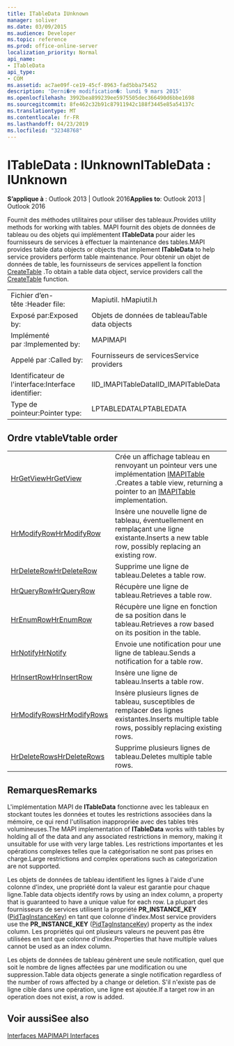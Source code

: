 ```yaml
---
title: ITableData IUnknown
manager: soliver
ms.date: 03/09/2015
ms.audience: Developer
ms.topic: reference
ms.prod: office-online-server
localization_priority: Normal
api_name:
- ITableData
api_type:
- COM
ms.assetid: ac7ae09f-ce19-45cf-8963-fad5bba75452
description: 'Derni�re modification�: lundi 9 mars 2015'
ms.openlocfilehash: 3992bea899239ee5975505dec366490d6bbe1698
ms.sourcegitcommit: 8fe462c32b91c87911942c188f3445e85a54137c
ms.translationtype: MT
ms.contentlocale: fr-FR
ms.lasthandoff: 04/23/2019
ms.locfileid: "32348768"
---
```

# <a name="itabledata--iunknown"></a><span data-ttu-id="9de1f-103">ITableData : IUnknown</span><span class="sxs-lookup"><span data-stu-id="9de1f-103">ITableData : IUnknown</span></span>

  
  
<span data-ttu-id="9de1f-104">**S’applique à** : Outlook 2013 | Outlook 2016</span><span class="sxs-lookup"><span data-stu-id="9de1f-104">**Applies to**: Outlook 2013 | Outlook 2016</span></span> 
  
<span data-ttu-id="9de1f-105">Fournit des méthodes utilitaires pour utiliser des tableaux.</span><span class="sxs-lookup"><span data-stu-id="9de1f-105">Provides utility methods for working with tables.</span></span> <span data-ttu-id="9de1f-106">MAPI fournit des objets de données de tableau ou des objets qui implémentent **ITableData** pour aider les fournisseurs de services à effectuer la maintenance des tables.</span><span class="sxs-lookup"><span data-stu-id="9de1f-106">MAPI provides table data objects or objects that implement **ITableData** to help service providers perform table maintenance.</span></span> <span data-ttu-id="9de1f-107">Pour obtenir un objet de données de table, les fournisseurs de services appellent la fonction [CreateTable](createtable.md) .</span><span class="sxs-lookup"><span data-stu-id="9de1f-107">To obtain a table data object, service providers call the [CreateTable](createtable.md) function.</span></span> 
  
|||
|:-----|:-----|
|<span data-ttu-id="9de1f-108">Fichier d’en-tête :</span><span class="sxs-lookup"><span data-stu-id="9de1f-108">Header file:</span></span>  <br/> |<span data-ttu-id="9de1f-109">Mapiutil. h</span><span class="sxs-lookup"><span data-stu-id="9de1f-109">Mapiutil.h</span></span>  <br/> |
|<span data-ttu-id="9de1f-110">Exposé par:</span><span class="sxs-lookup"><span data-stu-id="9de1f-110">Exposed by:</span></span>  <br/> |<span data-ttu-id="9de1f-111">Objets de données de tableau</span><span class="sxs-lookup"><span data-stu-id="9de1f-111">Table data objects</span></span>  <br/> |
|<span data-ttu-id="9de1f-112">Implémenté par :</span><span class="sxs-lookup"><span data-stu-id="9de1f-112">Implemented by:</span></span>  <br/> |<span data-ttu-id="9de1f-113">MAPI</span><span class="sxs-lookup"><span data-stu-id="9de1f-113">MAPI</span></span>  <br/> |
|<span data-ttu-id="9de1f-114">Appelé par :</span><span class="sxs-lookup"><span data-stu-id="9de1f-114">Called by:</span></span>  <br/> |<span data-ttu-id="9de1f-115">Fournisseurs de services</span><span class="sxs-lookup"><span data-stu-id="9de1f-115">Service providers</span></span>  <br/> |
|<span data-ttu-id="9de1f-116">Identificateur de l'interface:</span><span class="sxs-lookup"><span data-stu-id="9de1f-116">Interface identifier:</span></span>  <br/> |<span data-ttu-id="9de1f-117">IID_IMAPITableData</span><span class="sxs-lookup"><span data-stu-id="9de1f-117">IID_IMAPITableData</span></span>  <br/> |
|<span data-ttu-id="9de1f-118">Type de pointeur:</span><span class="sxs-lookup"><span data-stu-id="9de1f-118">Pointer type:</span></span>  <br/> |<span data-ttu-id="9de1f-119">LPTABLEDATA</span><span class="sxs-lookup"><span data-stu-id="9de1f-119">LPTABLEDATA</span></span>  <br/> |
   
## <a name="vtable-order"></a><span data-ttu-id="9de1f-120">Ordre vtable</span><span class="sxs-lookup"><span data-stu-id="9de1f-120">Vtable order</span></span>

|||
|:-----|:-----|
|[<span data-ttu-id="9de1f-121">HrGetView</span><span class="sxs-lookup"><span data-stu-id="9de1f-121">HrGetView</span></span>](itabledata-hrgetview.md) <br/> |<span data-ttu-id="9de1f-122">Crée un affichage tableau en renvoyant un pointeur vers une implémentation [IMAPITable](imapitableiunknown.md) .</span><span class="sxs-lookup"><span data-stu-id="9de1f-122">Creates a table view, returning a pointer to an [IMAPITable](imapitableiunknown.md) implementation.</span></span>  <br/> |
|[<span data-ttu-id="9de1f-123">HrModifyRow</span><span class="sxs-lookup"><span data-stu-id="9de1f-123">HrModifyRow</span></span>](itabledata-hrmodifyrow.md) <br/> |<span data-ttu-id="9de1f-124">Insère une nouvelle ligne de tableau, éventuellement en remplaçant une ligne existante.</span><span class="sxs-lookup"><span data-stu-id="9de1f-124">Inserts a new table row, possibly replacing an existing row.</span></span>  <br/> |
|[<span data-ttu-id="9de1f-125">HrDeleteRow</span><span class="sxs-lookup"><span data-stu-id="9de1f-125">HrDeleteRow</span></span>](itabledata-hrdeleterow.md) <br/> |<span data-ttu-id="9de1f-126">Supprime une ligne de tableau.</span><span class="sxs-lookup"><span data-stu-id="9de1f-126">Deletes a table row.</span></span>  <br/> |
|[<span data-ttu-id="9de1f-127">HrQueryRow</span><span class="sxs-lookup"><span data-stu-id="9de1f-127">HrQueryRow</span></span>](itabledata-hrqueryrow.md) <br/> |<span data-ttu-id="9de1f-128">Récupère une ligne de tableau.</span><span class="sxs-lookup"><span data-stu-id="9de1f-128">Retrieves a table row.</span></span>  <br/> |
|[<span data-ttu-id="9de1f-129">HrEnumRow</span><span class="sxs-lookup"><span data-stu-id="9de1f-129">HrEnumRow</span></span>](itabledata-hrenumrow.md) <br/> |<span data-ttu-id="9de1f-130">Récupère une ligne en fonction de sa position dans le tableau.</span><span class="sxs-lookup"><span data-stu-id="9de1f-130">Retrieves a row based on its position in the table.</span></span>  <br/> |
|[<span data-ttu-id="9de1f-131">HrNotify</span><span class="sxs-lookup"><span data-stu-id="9de1f-131">HrNotify</span></span>](itabledata-hrnotify.md) <br/> |<span data-ttu-id="9de1f-132">Envoie une notification pour une ligne de tableau.</span><span class="sxs-lookup"><span data-stu-id="9de1f-132">Sends a notification for a table row.</span></span>  <br/> |
|[<span data-ttu-id="9de1f-133">HrInsertRow</span><span class="sxs-lookup"><span data-stu-id="9de1f-133">HrInsertRow</span></span>](itabledata-hrinsertrow.md) <br/> |<span data-ttu-id="9de1f-134">Insère une ligne de tableau.</span><span class="sxs-lookup"><span data-stu-id="9de1f-134">Inserts a table row.</span></span>  <br/> |
|[<span data-ttu-id="9de1f-135">HrModifyRows</span><span class="sxs-lookup"><span data-stu-id="9de1f-135">HrModifyRows</span></span>](itabledata-hrmodifyrows.md) <br/> |<span data-ttu-id="9de1f-136">Insère plusieurs lignes de tableau, susceptibles de remplacer des lignes existantes.</span><span class="sxs-lookup"><span data-stu-id="9de1f-136">Inserts multiple table rows, possibly replacing existing rows.</span></span>  <br/> |
|[<span data-ttu-id="9de1f-137">HrDeleteRows</span><span class="sxs-lookup"><span data-stu-id="9de1f-137">HrDeleteRows</span></span>](itabledata-hrdeleterows.md) <br/> |<span data-ttu-id="9de1f-138">Supprime plusieurs lignes de tableau.</span><span class="sxs-lookup"><span data-stu-id="9de1f-138">Deletes multiple table rows.</span></span>  <br/> |
   
## <a name="remarks"></a><span data-ttu-id="9de1f-139">Remarques</span><span class="sxs-lookup"><span data-stu-id="9de1f-139">Remarks</span></span>

<span data-ttu-id="9de1f-140">L'implémentation MAPI de **ITableData** fonctionne avec les tableaux en stockant toutes les données et toutes les restrictions associées dans la mémoire, ce qui rend l'utilisation inappropriée avec des tables très volumineuses.</span><span class="sxs-lookup"><span data-stu-id="9de1f-140">The MAPI implementation of **ITableData** works with tables by holding all of the data and any associated restrictions in memory, making it unsuitable for use with very large tables.</span></span> <span data-ttu-id="9de1f-141">Les restrictions importantes et les opérations complexes telles que la catégorisation ne sont pas prises en charge.</span><span class="sxs-lookup"><span data-stu-id="9de1f-141">Large restrictions and complex operations such as categorization are not supported.</span></span> 
  
<span data-ttu-id="9de1f-142">Les objets de données de tableau identifient les lignes à l'aide d'une colonne d'index, une propriété dont la valeur est garantie pour chaque ligne.</span><span class="sxs-lookup"><span data-stu-id="9de1f-142">Table data objects identify rows by using an index column, a property that is guaranteed to have a unique value for each row.</span></span> <span data-ttu-id="9de1f-143">La plupart des fournisseurs de services utilisent la propriété **PR_INSTANCE_KEY** ([PidTagInstanceKey](pidtaginstancekey-canonical-property.md)) en tant que colonne d'index.</span><span class="sxs-lookup"><span data-stu-id="9de1f-143">Most service providers use the **PR_INSTANCE_KEY** ([PidTagInstanceKey](pidtaginstancekey-canonical-property.md)) property as the index column.</span></span> <span data-ttu-id="9de1f-144">Les propriétés qui ont plusieurs valeurs ne peuvent pas être utilisées en tant que colonne d'index.</span><span class="sxs-lookup"><span data-stu-id="9de1f-144">Properties that have multiple values cannot be used as an index column.</span></span>
  
<span data-ttu-id="9de1f-145">Les objets de données de tableau génèrent une seule notification, quel que soit le nombre de lignes affectées par une modification ou une suppression.</span><span class="sxs-lookup"><span data-stu-id="9de1f-145">Table data objects generate a single notification regardless of the number of rows affected by a change or deletion.</span></span> <span data-ttu-id="9de1f-146">S'il n'existe pas de ligne cible dans une opération, une ligne est ajoutée.</span><span class="sxs-lookup"><span data-stu-id="9de1f-146">If a target row in an operation does not exist, a row is added.</span></span>
  
## <a name="see-also"></a><span data-ttu-id="9de1f-147">Voir aussi</span><span class="sxs-lookup"><span data-stu-id="9de1f-147">See also</span></span>



[<span data-ttu-id="9de1f-148">Interfaces MAPI</span><span class="sxs-lookup"><span data-stu-id="9de1f-148">MAPI Interfaces</span></span>](mapi-interfaces.md)

